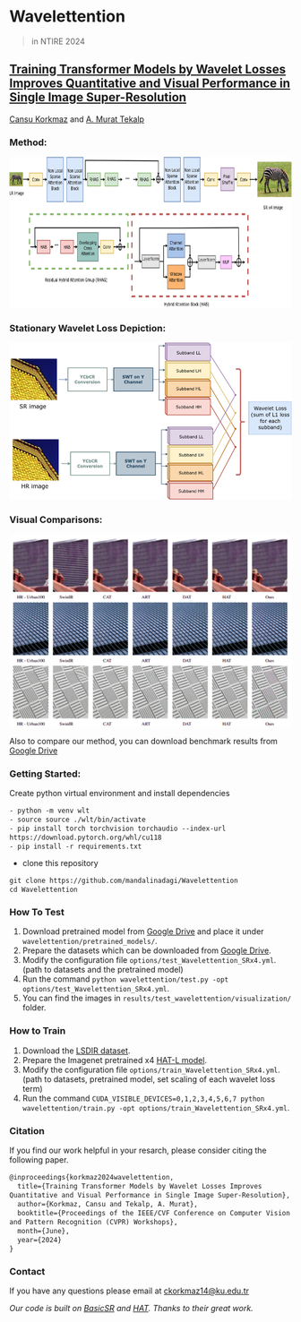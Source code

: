 # Wavelettention
> in NTIRE 2024 

## [Training Transformer Models by Wavelet Losses Improves Quantitative and Visual Performance in Single Image Super-Resolution](https://arxiv.org/pdf/2404.11273.pdf)
[Cansu Korkmaz](https://mandalinadagi.github.io/) and [A. Murat Tekalp](http://mysite.ku.edu.tr/mtekalp/)

### Method:
<p align="center">
  <img height="270" src="./figures/wavelettention_arch.png">
</p>

### Stationary Wavelet Loss Depiction:
<p align="left">
  <img height="280" src="./figures/wavelet_loss_depiction_new.png">
</p>

### Visual Comparisons:
<img src="./figures/comparison_images.png" width="800"/>

Also to compare our method, you can download benchmark results from [Google Drive](https://drive.google.com/drive/folders/1siOshbeLHqkNPLUfloc7LpdIirOj7EHH?usp=drive_link)

### Getting Started:

Create python virtual environment and install dependencies
```
- python -m venv wlt
- source source ./wlt/bin/activate
- pip install torch torchvision torchaudio --index-url https://download.pytorch.org/whl/cu118
- pip install -r requirements.txt
```
- clone this repository
```
git clone https://github.com/mandalinadagi/Wavelettention
cd Wavelettention
```

### How To Test
1. Download pretrained model from [Google Drive](https://drive.google.com/file/d/1iwktY-N4PYklzoQBLFk_SZ9pdhOkEGXv/view?usp=drive_link) and place it under `wavelettention/pretrained_models/`.
2. Prepare the datasets which can be downloaded from [Google Drive](https://drive.google.com/drive/folders/1pRmhEmmY-tPF7uH8DuVthfHoApZWJ1QU?usp=sharing).
3. Modify the configuration file `options/test_Wavelettention_SRx4.yml`. (path to datasets and the pretrained model)
4. Run the command `python wavelettention/test.py -opt options/test_Wavelettention_SRx4.yml`.
5. You can find the images in `results/test_wavelettention/visualization/` folder.

### How to Train
1. Download the [LSDIR dataset](https://data.vision.ee.ethz.ch/yawli/index.html).
2. Prepare the Imagenet pretrained x4 [HAT-L model](https://drive.google.com/file/d/1uefIctjoNE3Tg6GTzelesTTshVogQdUf/view?usp=drive_link).
3. Modify the configuration file `options/train_Wavelettention_SRx4.yml`. (path to datasets, pretrained model, set scaling of each wavelet loss term)
4. Run the command `CUDA_VISIBLE_DEVICES=0,1,2,3,4,5,6,7 python wavelettention/train.py -opt options/train_Wavelettention_SRx4.yml`.

### Citation
If you find our work helpful in your resarch, please consider citing the following paper.
```
@inproceedings{korkmaz2024wavelettention,
  title={Training Transformer Models by Wavelet Losses Improves Quantitative and Visual Performance in Single Image Super-Resolution},
  author={Korkmaz, Cansu and Tekalp, A. Murat},
  booktitle={Proceedings of the IEEE/CVF Conference on Computer Vision and Pattern Recognition (CVPR) Workshops},
  month={June},
  year={2024}
}
```

### Contact
If you have any questions please email at ckorkmaz14@ku.edu.tr


_Our code is built on [BasicSR](https://github.com/XPixelGroup/BasicSR) and [HAT](https://github.com/XPixelGroup/HAT). Thanks to their great work._

